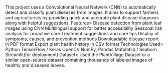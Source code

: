 This project uses a Convolutional Neural Network (CNN) to automatically detect and classify plant diseases from images. It aims to support farmers and agriculturists by providing quick and accurate plant disease diagnosis along with helpful suggestions.
Features>
  Disease detection from plant leaf images using CNN
  Multilingual support for better accessibility
  Seasonal risk analysis for proactive care
  Treatment suggestions and care tips
  Display of symptoms, causes, and prevention methods
  Downloadable disease report in PDF format
  Export plant health history in CSV format
Technologies Used>
  Python
  TensorFlow / Keras
  OpenCV
  NumPy, Pandas
  Matplotlib / Seaborn
  Streamlit(for deployment)
Dataset>
  Used the PlantVillage Dataset or a similar open-source dataset containing thousands of labeled images of healthy and diseased leaves.
